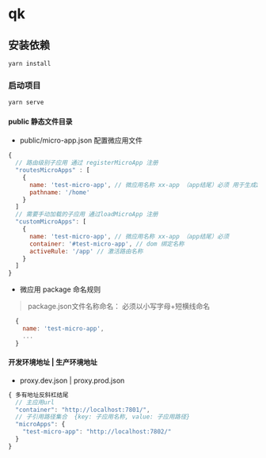 
# qk

## 安装依赖

```js
yarn install
```

### 启动项目

```js
yarn serve
```

#### public 静态文件目录

* public/micro-app.json 配置微应用文件

```js
{
  // 路由级别子应用 通过 registerMicroApp 注册
  "routesMicroApps" : [ 
    {
      name: 'test-micro-app', // 微应用名称 xx-app （app结尾）必须 用于生成路由
      pathname: '/home'
    }
  ] 
  // 需要手动加载的子应用 通过loadMicroApp 注册
  "customMicroApps": [ 
    {
      name: 'test-micro-app', // 微应用名称 xx-app （app结尾）必须
      container: '#test-micro-app', // dom 绑定名称
      activeRule: '/app' // 激活路由名称
    }
  ] 
}
```

* 微应用 package 命名规则

> package.json文件名称命名： 必须以小写字母+短横线命名

```js
  {
    name: 'test-micro-app',
    ...
  }
```

#### 开发环境地址 | 生产环境地址

* proxy.dev.json | proxy.prod.json

```js
{ 多有地址反斜杠结尾
  // 主应用url
  "container": "http://localhost:7801/",
  // 子引用路径集合  {key: 子应用名称, value: 子应用路径} 
  "microApps": {
    "test-micro-app": "http://localhost:7802/"
  }
}

```
